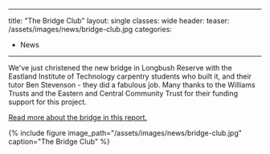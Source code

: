 
---
title: "The Bridge Club"
layout: single
classes: wide
header:
  teaser: /assets/images/news/bridge-club.jpg
categories:
  - News
---

We've just christened the new bridge in Longbush Reserve with the Eastland Institute of Technology carpentry students who built it, and their tutor Ben Stevenson - they did a fabulous job. Many thanks to the Williams Trusts and the Eastern and Central Community Trust for their funding support for this project.

[Read more about the bridge in this report.](/assets/documents/TheNewBridgeInLongbushReserve.pdf)

{% include figure image_path="/assets/images/news/bridge-club.jpg" caption="The Bridge Club" %}
